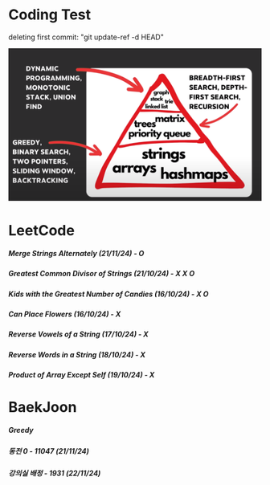 # Coding Test

deleting first commit: "git update-ref -d HEAD"


![Image](image.png)

# LeetCode
##### Merge Strings Alternately (21/11/24) - O
##### Greatest Common Divisor of Strings (21/10/24) - X X O
##### Kids with the Greatest Number of Candies (16/10/24) - X O
##### Can Place Flowers (16/10/24) - X
##### Reverse Vowels of a String (17/10/24) - X
##### Reverse Words in a String (18/10/24) - X
##### Product of Array Except Self (19/10/24) - X
# BaekJoon 
##### Greedy
##### 동전 0 - 11047 (21/11/24)
##### 강의실 배정 - 1931 (22/11/24)


